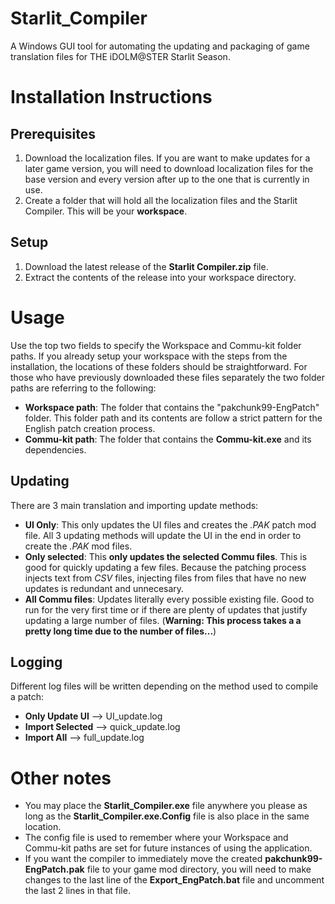 # Starlit_Compiler
A Windows GUI tool for automating the updating and packaging of game translation files for THE iDOLM@STER Starlit Season.

# Installation Instructions
## Prerequisites
1. Download the localization files. If you are want to make updates for a later game version, you will need to download localization files for the base version and every version after up to the one that is currently in use.
2. Create a folder that will hold all the localization files and the Starlit Compiler. This will be your **workspace**.
## Setup
1. Download the latest release of the **Starlit Compiler.zip** file.
2. Extract the contents of the release into your workspace directory.

# Usage
Use the top two fields to specify the Workspace and Commu-kit folder paths. If you already setup your workspace with the steps from the installation, the locations of these folders should be straightforward.
For those who have previously downloaded these files separately the two folder paths are referring to the following:
* **Workspace path**: The folder that contains the "pakchunk99-EngPatch" folder. This folder path and its contents are follow a strict pattern for the English patch creation process.
* **Commu-kit path**: The folder that contains the **Commu-kit.exe** and its dependencies.
## Updating
There are 3 main translation and importing update methods:
* **UI Only**: This only updates the UI files and creates the *.PAK* patch mod file. All 3 updating methods will update the UI in the end in order to create the *.PAK* mod files.
* **Only selected**: This **only updates the selected Commu files**. This is good for quickly updating a few files. Because the patching process injects text from *CSV* files, injecting files from files that have no new updates is redundant and unnecesary.
* **All Commu files**: Updates literally every possible existing file. Good to run for the very first time or if there are plenty of updates that justify updating a large number of files. (**Warning: This process takes a a pretty long time due to the number of files...**)
## Logging
Different log files will be written depending on the method used to compile a patch:
* **Only Update UI** --> UI_update.log
* **Import Selected** --> quick_update.log
* **Import All** --> full_update.log

# Other notes
* You may place the **Starlit_Compiler.exe** file anywhere you please as long as the **Starlit_Compiler.exe.Config** file is also place in the same location. 
* The config file is used to remember where your Workspace and Commu-kit paths are set for future instances of using the application.
* If you want the compiler to immediately move the created **pakchunk99-EngPatch.pak** file to your game mod directory, you will need to make changes to the last line of the **Export_EngPatch.bat** file and uncomment the last 2 lines in that file.
